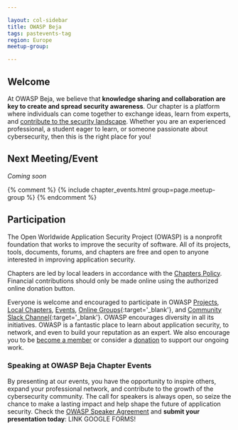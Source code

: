 ```yaml
---

layout: col-sidebar
title: OWASP Beja
tags: pastevents-tag
region: Europe
meetup-group:

---
```


## Welcome

At OWASP Beja, we believe that **knowledge sharing and collaboration are key to
create and spread security awareness**. Our chapter is a platform where
individuals can come together to exchange ideas, learn from experts, and
[contribute to the security landscape][speak]. Whether you are an experienced
professional, a student eager to learn, or someone passionate about
cybersecurity, then this is the right place for you!

## Next Meeting/Event

_Coming soon_

{% comment %}
{% include chapter_events.html group=page.meetup-group %}
{% endcomment %}

## Participation

The Open Worldwide Application Security Project (OWASP) is a nonprofit
foundation that works to improve the security of software. All of its projects,
tools, documents, forums, and chapters are free and open to anyone interested
in improving application security.

Chapters are led by local leaders in accordance with the [Chapters Policy].
Financial contributions should only be made online using the authorized online
donation button. 

Everyone is welcome and encouraged to participate in OWASP [Projects], [Local
Chapters], [Events], [Online Groups]{:target='_blank'}, and [Community Slack
Channel]{:target='_blank'}. OWASP encourages diversity in all its initiatives.
OWASP is a fantastic place to learn about application security, to network, and
even to build your reputation as an expert. We also encourage you to be [become
a member] or consider a [donation] to support our ongoing work.

### Speaking at OWASP Beja Chapter Events

By presenting at our events, you have the opportunity to inspire others, expand
your professional network, and contribute to the growth of the cybersecurity
community. The call for speakers is always open, so seize the chance to make a
lasting impact and help shape the future of application security. Check the
[OWASP Speaker Agreement] and **submit your presentation today**: LINK GOOGLE FORMS!


[Chapters Policy]: /www-policy/operational/chapters
[Projects]: /projects/
[Local Chapters]: /chapters/
[Events]: /events/
[Online Groups]: https://groups.google.com/a/owasp.com/
[Community Slack Channel]: https://owasp.slack.com/
[become a member]: /membership/
[donation]: /donate/
[speak]: #speaking-at-owasp-beja-chapter-events
[OWASP Speaker Agreement]: /www-policy/legal/speaker-agreement
